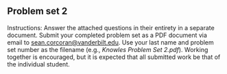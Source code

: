 ## Problem set 2

Instructions: Answer the attached questions in their entirety in a separate document. Submit your completed problem set as a PDF document via email to sean.corcoran@vanderbilt.edu. Use your last name and problem set number as the filename (e.g., *Knowles Problem Set 2.pdf*). Working together is encouraged, but it is expected that all submitted work be that of the individual student.
